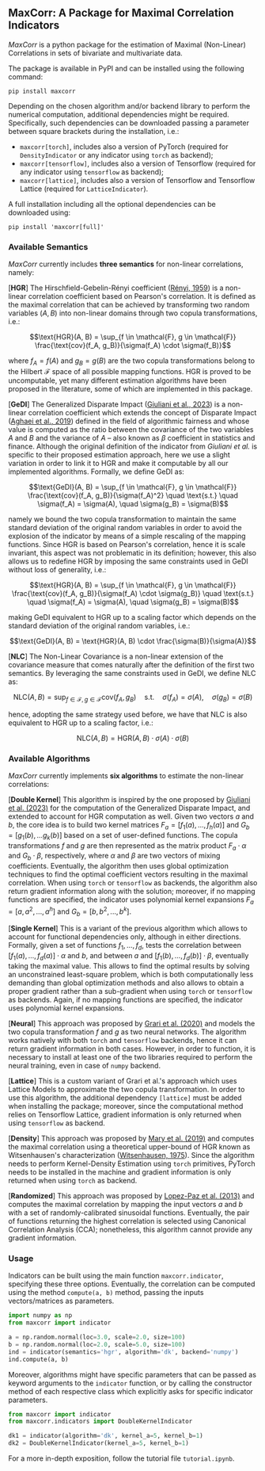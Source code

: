 ## MaxCorr: A Package for Maximal Correlation Indicators

*MaxCorr* is a python package for the estimation of Maximal (Non-Linear) Correlations in sets of bivariate and multivariate data.

The package is available in PyPI and can be installed using the following command:
```
pip install maxcorr
```

Depending on the chosen algorithm and/or backend library to perform the numerical computation, additional dependencies might be required.
Specifically, such dependencies can be downloaded passing a parameter between square brackets during the installation, i.e.:
* `maxcorr[torch]`, includes also a version of PyTorch (required for `DensityIndicator` or any indicator using `torch` as backend);
* `maxcorr[tensorflow]`, includes also a version of Tensorflow (required for any indicator using `tensorflow` as backend);
* `maxcorr[lattice]`, includes also a version of Tensorflow and Tensorflow Lattice (required for `LatticeIndicator`).

A full installation including all the optional dependencies can be downloaded using:
```
pip install 'maxcorr[full]'
```

### **Available Semantics**

*MaxCorr* currently includes **three semantics** for non-linear correlations, namely:

[**HGR**]
The Hirschfield-Gebelin-Rényi coefficient ([Rényi, 1959](https://static.Rényi.hu/Rényi_cikkek/1959_on_measures_of_dependence.pdf)) is a non-linear correlation coefficient based on Pearson's correlation.
It is defined as the maximal correlation that can be achieved by transforming two random variables ($A, B$) into non-linear domains through two copula transformations, i.e.:

$$\text{HGR}(A, B) = \sup_{f \in \mathcal{F}, g \in \mathcal{F}} \frac{\text{cov}(f_A, g_B)}{\sigma(f_A) \cdot \sigma(f_B)}$$

where $f_A = f(A)$ and $g_B = g(B)$ are the two copula transformations belong to the Hilbert $\mathcal{F}$ space of all possible mapping functions.
HGR is proved to be uncomputable, yet many different estimation algorithms have been proposed in the literature, some of which are implemented in this package.

[**GeDI**]
The Generalized Disparate Impact ([Giuliani et al., 2023](https://proceedings.mlr.press/v202/giuliani23a/giuliani23a.pdf)) is a non-linear correlation coefficient which extends the concept of Disparate Impact ([Aghaei et al., 2019](https://dl.acm.org/doi/pdf/10.1609/aaai.v33i01.33011418)) defined in the field of algorithmic fairness and whose value is computed as the ratio between the covariance of the two variables $A$ and $B$ and the variance of $A$ – also known as $\beta$ coefficient in statistics and finance.
Although the original definition of the indicator from _Giuliani et al._ is specific to their proposed estimation approach, here we use a slight variation in order to link it to HGR and make it computable by all our implemented algorithms.
Formally, we define GeDI as:

$$\text{GeDI}(A, B) = \sup_{f \in \mathcal{F}, g \in \mathcal{F}} \frac{\text{cov}(f_A, g_B)}{\sigma(f_A)^2} \quad \text{s.t.} \quad \sigma(f_A) = \sigma(A), \quad \sigma(g_B) = \sigma(B)$$

namely we bound the two copula transformation to maintain the same standard deviation of the original random variables in order to avoid the explosion of the indicator by means of a simple rescaling of the mapping functions.
Since HGR is based on Pearson's correlation, hence it is scale invariant, this aspect was not problematic in its definition; however, this also allows us to redefine HGR by imposing the same constraints used in GeDI without loss of generality, i.e.:

$$\text{HGR}(A, B) = \sup_{f \in \mathcal{F}, g \in \mathcal{F}} \frac{\text{cov}(f_A, g_B)}{\sigma(f_A) \cdot \sigma(g_B)} \quad \text{s.t.} \quad \sigma(f_A) = \sigma(A), \quad \sigma(g_B) = \sigma(B)$$

making GeDI equivalent to HGR up to a scaling factor which depends on the standard deviation of the original random variables, i.e.:

$$\text{GeDI}(A, B) = \text{HGR}(A, B) \cdot \frac{\sigma(B)}{\sigma(A)}$$

[**NLC**]
The Non-Linear Covariance is a non-linear extension of the covariance measure that comes naturally after the definition of the first two semantics.
By leveraging the same constraints used in GeDI, we define NLC as:

$$\text{NLC}(A, B) = \sup_{f \in \mathcal{F}, g \in \mathcal{F}} \text{cov}(f_A, g_B) \quad \text{s.t.} \quad \sigma(f_A) = \sigma(A), \quad \sigma(g_B) = \sigma(B)$$

hence, adopting the same strategy used before, we have that NLC is also equivalent to HGR up to a scaling factor, i.e.:

$$\text{NLC}(A, B) = \text{HGR}(A, B) \cdot \sigma(A) \cdot \sigma(B)$$

### **Available Algorithms**

*MaxCorr* currently implements **six algorithms** to estimate the non-linear correlations:

[**Double Kernel**]
This algorithm is inspired by the one proposed by [Giuliani et al. (2023)](https://proceedings.mlr.press/v202/giuliani23a/giuliani23a.pdf) for the computation of the Generalized Disparate Impact, and extended to account for HGR computation as well.
Given two vectors $a$ and $b$, the core idea is to build two kernel matrices $F_a = [f_1(a), ..., f_h(a)]$ and $G_b = [g_1(b), ... g_k(b)]$ based on a set of user-defined functions.
The copula transformations $f$ and $g$ are then represented as the matrix product $F_a \cdot \alpha$ and $G_b \cdot \beta$, respectively, where $\alpha$ and $\beta$ are two vectors of mixing coefficients.
Eventually, the algorithm then uses global optimization techniques to find the optimal coefficient vectors resulting in the maximal correlation.
When using `torch` or `tensorflow` as backends, the algorithm also return gradient information along with the solution; moreover, if no mapping functions are specified, the indicator uses polynomial kernel expansions $F_a = [a, a^2, ..., a^h]$ and $G_b = [b, b^2, ..., b^k]$. 

[**Single Kernel**]
This is a variant of the previous algorithm which allows to account for functional dependencies only, although in either directions.
Formally, given a set of functions $f_1, ..., f_d$, tests the correlation between $[f_1(a), ..., f_d(a)] \cdot \alpha$ and $b$, and between $a$ and $[f_1(b), ..., f_d(b)] \cdot \beta$, eventually taking the maximal value.
This allows to find the optimal results by solving an unconstrained least-square problem, which is both computationally less demanding than global optimization methods and also allows to obtain a proper gradient rather than a sub-gradient when using `torch` or `tensorflow` as backends.
Again, if no mapping functions are specified, the indicator uses polynomial kernel expansions.

[**Neural**]
This approach was proposed by [Grari et al. (2020)](https://www.ijcai.org/proceedings/2020/0313.pdf) and models the two copula transformation $f$ and $g$ as two neural networks.
The algorithm works natively with both `torch` and `tensorflow` backends, hence it can return gradient information in both cases.
However, in order to function, it is necessary to install at least one of the two libraries required to perform the neural training, even in case of `numpy` backend.

[**Lattice**]
This is a custom variant of Grari et al.'s approach which uses Lattice Models to approximate the two copula transformation.
In order to use this algorithm, the additional dependency `[lattice]` must be added when installing the package; moreover, since the computational method relies on Tensorflow Lattice, gradient information is only returned when using `tensorflow` as backend.

[**Density**]
This approach was proposed by [Mary et al. (2019)](https://proceedings.mlr.press/v97/mary19a/mary19a.pdf) and computes the maximal correlation using a theoretical upper-bound of HGR known as Witsenhausen's characterization ([Witsenhausen, 1975](https://www.jstor.org/stable/pdf/2100465.pdf)).
Since the algorithm needs to perform Kernel-Density Estimation using `torch` primitives, PyTorch needs to be installed in the machine and gradient information is only returned when using `torch` as backend.

[**Randomized**]
This approach was proposed by [Lopez-Paz et al. (2013)](https://papers.nips.cc/paper_files/paper/2013/file/aab3238922bcc25a6f606eb525ffdc56-Paper.pdf) and computes the maximal correlation by mapping the input vectors $a$ and $b$ with a set of randomly-calibrated sinusoidal functions.
Eventually, the pair of functions returning the highest correlation is selected using Canonical Correlation Analysis (CCA); nonetheless, this algorithm cannot provide any gradient information.

### **Usage**

Indicators can be built using the main function `maxcorr.indicator`, specifying these three options.
Eventually, the correlation can be computed using the method `compute(a, b)` method, passing the inputs vectors/matrices as parameters.

```python
import numpy as np
from maxcorr import indicator

a = np.random.normal(loc=3.0, scale=2.0, size=100)
b = np.random.normal(loc=2.0, scale=5.0, size=100)
ind = indicator(semantics='hgr', algorithm='dk', backend='numpy')
ind.compute(a, b)
```

Moreover, algorithms might have specific parameters that can be passed as keyword arguments to the `indicator` function, or by calling the constructor method of each respective class which explicitly asks for specific indicator parameters.
```python
from maxcorr import indicator
from maxcorr.indicators import DoubleKernelIndicator

dk1 = indicator(algorithm='dk', kernel_a=5, kernel_b=1)
dk2 = DoubleKernelIndicator(kernel_a=5, kernel_b=1)
```

For a more in-depth exposition, follow the tutorial file `tutorial.ipynb`.